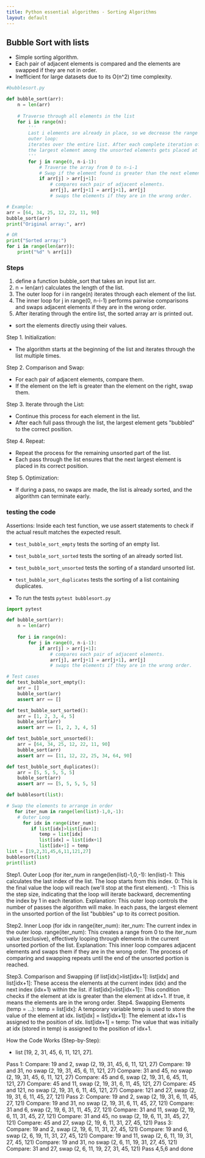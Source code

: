 ```yaml
---
title: Python essential algorithms - Sorting Algorithms
layout: default
---
```


## Bubble Sort with lists
* Simple sorting algorithm.
* Each pair of adjacent elements is compared and the elements are swapped if they are not in order.
* Inefficient for large datasets due to its O(n^2) time complexity.

```python
#bubblesort.py

def bubble_sort(arr):
    n = len(arr)
    
    # Traverse through all elements in the list
    for i in range(n):
        ''' 
        Last i elements are already in place, so we decrease the range
        outer loop:
        iterates over the entire list. After each complete iteration of the outer loop, 
        the largest element among the unsorted elements gets placed at the correct position.
        '''
        for j in range(0, n-i-1):
            # Traverse the array from 0 to n-i-1
            # Swap if the element found is greater than the next element
            if arr[j] > arr[j+1]:
                # compares each pair of adjacent elements.
                arr[j], arr[j+1] = arr[j+1], arr[j]
                # swaps the elements if they are in the wrong order.

# Example:
arr = [64, 34, 25, 12, 22, 11, 90]
bubble_sort(arr)
print("Original array:", arr)

# OR
print("Sorted array:")
for i in range(len(arr)):
    print("%d" % arr[i])
```

### Steps
1. define a function bubble_sort that takes an input list arr.
2. n = len(arr) calculates the length of the list.
3. The outer loop for i in range(n) iterates through each element of the list.
4. The inner loop for j in range(0, n-i-1) performs pairwise comparisons and swaps adjacent elements if they are in the wrong order.
5. After iterating through the entire list, the sorted array arr is printed out.

- sort the elements directly using their values.

Step 1. Initialization:
* The algorithm starts at the beginning of the list and iterates through the list multiple times.

Step 2. Comparison and Swap:
* For each pair of adjacent elements, compare them.
* If the element on the left is greater than the element on the right, swap them.

Step 3. Iterate through the List:
* Continue this process for each element in the list.
* After each full pass through the list, the largest element gets "bubbled" to the correct position.

Step 4. Repeat:
* Repeat the process for the remaining unsorted part of the list.
* Each pass through the list ensures that the next largest element is placed in its correct position.

Step 5. Optimization:
* If during a pass, no swaps are made, the list is already sorted, and the algorithm can terminate early.

### testing the code 
Assertions: Inside each test function, we use assert statements to check if the actual result matches the expected result.

* `test_bubble_sort_empty` tests the sorting of an empty list.
* `test_bubble_sort_sorted` tests the sorting of an already sorted list.
* `test_bubble_sort_unsorted` tests the sorting of a standard unsorted list.
* `test_bubble_sort_duplicates` tests the sorting of a list containing duplicates.

* To run the tests `pytest bubblesort.py`

```python
import pytest

def bubble_sort(arr):
    n = len(arr)
    
    for i in range(n):
        for j in range(0, n-i-1):
            if arr[j] > arr[j+1]:
                # compares each pair of adjacent elements.
                arr[j], arr[j+1] = arr[j+1], arr[j]
                # swaps the elements if they are in the wrong order.

# Test cases
def test_bubble_sort_empty():
    arr = []
    bubble_sort(arr)
    assert arr == []

def test_bubble_sort_sorted():
    arr = [1, 2, 3, 4, 5]
    bubble_sort(arr)
    assert arr == [1, 2, 3, 4, 5]

def test_bubble_sort_unsorted():
    arr = [64, 34, 25, 12, 22, 11, 90]
    bubble_sort(arr)
    assert arr == [11, 12, 22, 25, 34, 64, 90]

def test_bubble_sort_duplicates():
    arr = [5, 5, 5, 5, 5]
    bubble_sort(arr)
    assert arr == [5, 5, 5, 5, 5]
```


```python
def bubblesort(list):

# Swap the elements to arrange in order
   for iter_num in range(len(list)-1,0,-1):
    # Outer Loop 
      for idx in range(iter_num):
         if list[idx]>list[idx+1]:
            temp = list[idx]
            list[idx] = list[idx+1]
            list[idx+1] = temp
list = [19,2,31,45,6,11,121,27]
bubblesort(list)
print(list)
```

Step1. Outer Loop (for iter_num in range(len(list)-1,0,-1):
len(list)-1: This calculates the last index of the list. The loop starts from this index.
0: This is the final value the loop will reach (we'll stop at the first element).
-1: This is the step size, indicating that the loop will iterate backward, decrementing the index by 1 in each iteration.
Explanation:
This outer loop controls the number of passes the algorithm will make. In each pass, the largest element in the unsorted portion of the list "bubbles" up to its correct position.

Step2. Inner Loop (for idx in range(iter_num):
iter_num: The current index in the outer loop.
range(iter_num): This creates a range from 0 to the iter_num value (exclusive), effectively looping through elements in the current unsorted portion of the list.
Explanation:
This inner loop compares adjacent elements and swaps them if they are in the wrong order. The process of comparing and swapping repeats until the end of the unsorted portion is reached.

Step3. Comparison and Swapping (if list[idx]>list[idx+1]:
list[idx] and list[idx+1]: These access the elements at the current index (idx) and the next index (idx+1) within the list.
if list[idx]>list[idx+1]:: This condition checks if the element at idx is greater than the element at idx+1. If true, it means the elements are in the wrong order.
Step4. Swapping Elements (temp = ...):
temp = list[idx]: A temporary variable temp is used to store the value of the element at idx.
list[idx] = list[idx+1]: The element at idx+1 is assigned to the position of idx.
list[idx+1] = temp: The value that was initially at idx (stored in temp) is assigned to the position of idx+1.


How the Code Works (Step-by-Step):
* list [19, 2, 31, 45, 6, 11, 121, 27].
  
Pass 1:
Compare: 19 and 2, swap (2, 19, 31, 45, 6, 11, 121, 27)
Compare: 19 and 31, no swap (2, 19, 31, 45, 6, 11, 121, 27)
Compare: 31 and 45, no swap (2, 19, 31, 45, 6, 11, 121, 27)
Compare: 45 and 6, swap (2, 19, 31, 6, 45, 11, 121, 27)
Compare: 45 and 11, swap (2, 19, 31, 6, 11, 45, 121, 27)
Compare: 45 and 121, no swap (2, 19, 31, 6, 11, 45, 121, 27)
Compare: 121 and 27, swap (2, 19, 31, 6, 11, 45, 27, 121)
Pass 2:
Compare: 19 and 2, swap (2, 19, 31, 6, 11, 45, 27, 121)
Compare: 19 and 31, no swap (2, 19, 31, 6, 11, 45, 27, 121)
Compare: 31 and 6, swap (2, 19, 6, 31, 11, 45, 27, 121)
Compare: 31 and 11, swap (2, 19, 6, 11, 31, 45, 27, 121)
Compare: 31 and 45, no swap (2, 19, 6, 11, 31, 45, 27, 121)
Compare: 45 and 27, swap (2, 19, 6, 11, 31, 27, 45, 121)
Pass 3:
Compare: 19 and 2, swap (2, 19, 6, 11, 31, 27, 45, 121)
Compare: 19 and 6, swap (2, 6, 19, 11, 31, 27, 45, 121)
Compare: 19 and 11, swap (2, 6, 11, 19, 31, 27, 45, 121)
Compare: 19 and 31, no swap (2, 6, 11, 19, 31, 27, 45, 121)
Compare: 31 and 27, swap (2, 6, 11, 19, 27, 31, 45, 121)
Pass 4,5,6 and done
